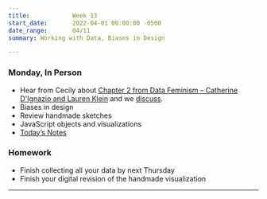 ```yaml
---
title:            Week 13
start_date:       2022-04-01 00:00:00 -0500
date_range:       04/11
summary: Working with Data, Biases in Design

---
```


### Monday, In Person

- Hear from Cecily about [Chapter 2 from Data Feminism – Catherine D'Ignazio and Lauren Klein](https://data-feminism.mitpress.mit.edu/pub/ei7cogfn/release/2?readingCollection=0cd867ef) and we [discuss](https://paper.dropbox.com/doc/Penn-Art-of-Web-S22-Reading-Reflections--BfF4wj5nk1KpYm3zoiiQqhWfAQ-1UUZlQIbgmKjouZ5Tl2TE).
- Biases in design
- Review handmade sketches
- JavaScript objects and visualizations
- [Today&rsquo;s Notes](https://paper.dropbox.com/doc/Week-13a-Biases-in-design-Data-Visualization-with-JSON-JavaScript-Objects--BfaHtoveLvRzq~vaA6LvZpWMAQ-0h6v8otLLizq3Izw37ED8)

### Homework
- Finish collecting all your data by next Thursday
- Finish your digital revision of the handmade visualization



---
